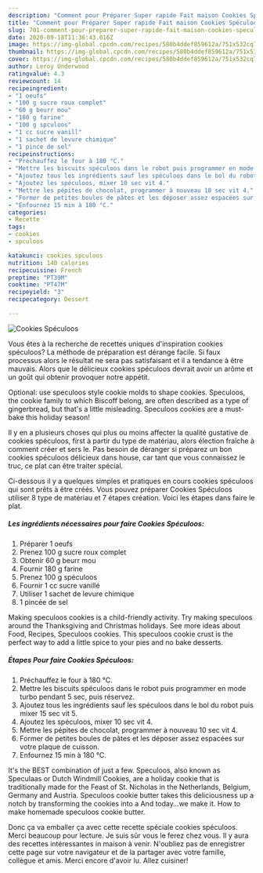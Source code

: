 ```yaml
---
description: "Comment pour Préparer Super rapide Fait maison Cookies Spéculoos"
title: "Comment pour Préparer Super rapide Fait maison Cookies Spéculoos"
slug: 701-comment-pour-preparer-super-rapide-fait-maison-cookies-speculoos
date: 2020-09-18T11:36:43.016Z
image: https://img-global.cpcdn.com/recipes/580b4ddef859612a/751x532cq70/cookies-speculoos-photo-principale-de-la-recette.jpg
thumbnail: https://img-global.cpcdn.com/recipes/580b4ddef859612a/751x532cq70/cookies-speculoos-photo-principale-de-la-recette.jpg
cover: https://img-global.cpcdn.com/recipes/580b4ddef859612a/751x532cq70/cookies-speculoos-photo-principale-de-la-recette.jpg
author: Leroy Underwood
ratingvalue: 4.3
reviewcount: 14
recipeingredient:
- "1 oeufs"
- "100 g sucre roux complet"
- "60 g beurr mou"
- "180 g farine"
- "100 g spculoos"
- "1 cc sucre vanill"
- "1 sachet de levure chimique"
- "1 pince de sel"
recipeinstructions:
- "Préchauffez le four à 180 °C."
- "Mettre les biscuits spéculoos dans le robot puis programmer en mode turbo pendant 5 sec, puis réservez."
- "Ajoutez tous les ingrédients sauf les spéculoos dans le bol du robot puis mixer 15 sec vit 5."
- "Ajoutez les spéculoos, mixer 10 sec vit 4."
- "Mettre les pépites de chocolat, programmer à nouveau 10 sec vit 4."
- "Former de petites boules de pâtes et les déposer assez espacées sur votre plaque de cuisson."
- "Enfournez 15 min à 180 °C."
categories:
- Recette
tags:
- cookies
- spculoos

katakunci: cookies spculoos 
nutrition: 140 calories
recipecuisine: French
preptime: "PT39M"
cooktime: "PT47M"
recipeyield: "3"
recipecategory: Dessert

---
```



![Cookies Spéculoos](https://img-global.cpcdn.com/recipes/580b4ddef859612a/751x532cq70/cookies-speculoos-photo-principale-de-la-recette.jpg)

Vous êtes à la recherche de recettes uniques d'inspiration cookies spéculoos? La méthode de préparation est dérange facile. Si faux processus alors le résultat ne sera pas satisfaisant et il a tendance à être mauvais. Alors que le délicieux cookies spéculoos devrait avoir un arôme et un goût qui obtenir provoquer notre appétit.

Optional: use speculoos style cookie molds to shape cookies. Speculoos, the cookie family to which Biscoff belong, are often described as a type of gingerbread, but that&#39;s a little misleading. Speculoos cookies are a must-bake this holiday season!

Il y en a plusieurs choses qui plus ou moins affecter la qualité gustative de cookies spéculoos, first à partir du type de matériau, alors élection fraîche à comment créer et sers le. Pas besoin de déranger si préparez un bon cookies spéculoos délicieux dans house, car tant que vous connaissez le truc, ce plat can être traiter spécial.


Ci-dessous il y a quelques simples et pratiques en cours cookies spéculoos qui sont prêts à être créés. Vous pouvez préparer Cookies Spéculoos utiliser 8 type de matériau et 7 étapes création. Voici les étapes dans faire le plat.

<!--inarticleads1-->

##### Les ingrédients nécessaires pour faire Cookies Spéculoos:

1. Préparer 1 oeufs
1. Prenez 100 g sucre roux complet
1. Obtenir 60 g beurr mou
1. Fournir 180 g farine
1. Prenez 100 g spéculoos
1. Fournir 1 cc sucre vanillé
1. Utiliser 1 sachet de levure chimique
1.  1 pincée de sel


Making speculoos cookies is a child-friendly activity. Try making speculoos around the Thanksgiving and Christmas holidays. See more ideas about Food, Recipes, Speculoos cookies. This speculoos cookie crust is the perfect way to add a little spice to your pies and no bake desserts. 

<!--inarticleads2-->

##### Étapes Pour faire Cookies Spéculoos:

1. Préchauffez le four à 180 °C.
1. Mettre les biscuits spéculoos dans le robot puis programmer en mode turbo pendant 5 sec, puis réservez.
1. Ajoutez tous les ingrédients sauf les spéculoos dans le bol du robot puis mixer 15 sec vit 5.
1. Ajoutez les spéculoos, mixer 10 sec vit 4.
1. Mettre les pépites de chocolat, programmer à nouveau 10 sec vit 4.
1. Former de petites boules de pâtes et les déposer assez espacées sur votre plaque de cuisson.
1. Enfournez 15 min à 180 °C.


It&#39;s the BEST combination of just a few. Speculoos, also known as Speculaas or Dutch Windmill Cookies, are a holiday cookie that is traditionally made for the Feast of St. Nicholas in the Netherlands, Belgium, Germany and Austria. Speculoos cookie butter takes this deliciousness up a notch by transforming the cookies into a And today…we make it. How to make homemade speculoos cookie butter. 


Donc ça va emballer ça avec cette recette spéciale cookies spéculoos. Merci beaucoup pour lecture. Je suis sûr vous le ferez chez vous. Il y aura des recettes  intéressantes in maison à venir. N'oubliez pas de enregistrer cette page sur votre navigateur et de la partager avec votre famille, collègue et amis. Merci encore d'avoir lu. Allez cuisiner!
